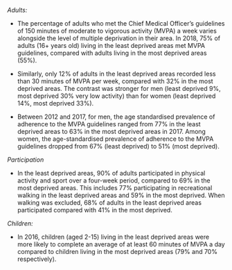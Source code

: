 *Adults:*

* The percentage of adults who met the Chief Medical Officer’s guidelines of 150 minutes of moderate to vigorous activity (MVPA) a week varies alongside the level of multiple deprivation in their area. In 2018, 75% of adults (16+ years old) living in the least deprived areas met MVPA guidelines, compared with adults living in the most deprived areas (55%).

* Similarly, only 12% of adults in the least deprived areas recorded less than 30 minutes of MVPA per week, compared with 32% in the most deprived areas. The contrast was stronger for men (least deprived 9%, most deprived 30% very low activity) than for women (least deprived 14%, most deprived 33%).

* Between 2012 and 2017, for men, the age standardised prevalence of adherence to the MVPA guidelines ranged from 77% in the least deprived areas to 63% in the most deprived areas in 2017. Among women, the age-standardised prevalence of adherence to the MVPA guidelines dropped from 67% (least deprived) to 51% (most deprived).

*Participation*

* In the least deprived areas, 90% of adults participated in physical activity and sport over a four-week period, compared to 69% in the most deprived areas. This includes 77% participating in recreational walking in the least deprived areas and 59% in the most deprived. When walking was excluded, 68% of adults in the least deprived areas participated compared with 41% in the most deprived.

*Children:*

* In 2016, children (aged 2-15) living in the least deprived areas were more likely to complete an average of at least 60 minutes of MVPA a day compared to children living in the most deprived areas (79% and 70% respectively). 


